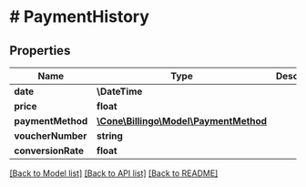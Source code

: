 # # PaymentHistory

## Properties

Name | Type | Description | Notes
------------ | ------------- | ------------- | -------------
**date** | **\DateTime** |  |
**price** | **float** |  |
**paymentMethod** | [**\Cone\Billingo\Model\PaymentMethod**](PaymentMethod.md) |  |
**voucherNumber** | **string** |  | [optional]
**conversionRate** | **float** |  | [optional]

[[Back to Model list]](../../README.md#models) [[Back to API list]](../../README.md#endpoints) [[Back to README]](../../README.md)
